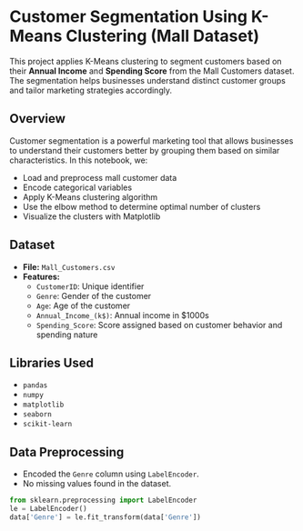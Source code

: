 # Customer Segmentation Using K-Means Clustering (Mall Dataset)

This project applies K-Means clustering to segment customers based on their **Annual Income** and **Spending Score** from the Mall Customers dataset. The segmentation helps businesses understand distinct customer groups and tailor marketing strategies accordingly.

## Overview

Customer segmentation is a powerful marketing tool that allows businesses to understand their customers better by grouping them based on similar characteristics. In this notebook, we:

- Load and preprocess mall customer data
- Encode categorical variables
- Apply K-Means clustering algorithm
- Use the elbow method to determine optimal number of clusters
- Visualize the clusters with Matplotlib

##  Dataset

- **File:** `Mall_Customers.csv`
- **Features:**
  - `CustomerID`: Unique identifier
  - `Genre`: Gender of the customer
  - `Age`: Age of the customer
  - `Annual_Income_(k$)`: Annual income in $1000s
  - `Spending_Score`: Score assigned based on customer behavior and spending nature

##  Libraries Used

- `pandas`
- `numpy`
- `matplotlib`
- `seaborn`
- `scikit-learn`

##  Data Preprocessing

- Encoded the `Genre` column using `LabelEncoder`.
- No missing values found in the dataset.

```python
from sklearn.preprocessing import LabelEncoder
le = LabelEncoder()
data['Genre'] = le.fit_transform(data['Genre'])
